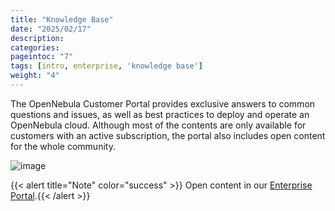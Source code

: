 ```yaml
---
title: "Knowledge Base"
date: "2025/02/17"
description:
categories:
pageintoc: "7"
tags: [intro, enterprise, 'knowledge base']
weight: "4"
---
```


<a id="knowledge-base"></a>

<!--# Knowledge Base -->

The OpenNebula Customer Portal provides exclusive answers to common questions and issues, as well as best practices to deploy and operate an OpenNebula cloud. Although most of the contents are only available for customers with an active subscription, the portal also includes open content for the whole community.

![image](/images/knowledge_base.png)

{{< alert title="Note" color="success" >}}
Open content in our [Enterprise Portal](https://support.opennebula.pro/hc/en-us/categories/360003026332-Solutions-and-Best-Practices).{{< /alert >}} 
